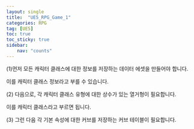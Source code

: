 ```yaml
---
layout: single
title:  "UE5_RPG_Game_1"
categories: RPG
tag: [UE5]
toc: true
toc_sticky: true
sidebar:
    nav: "counts"
---
```


(1)먼저 모든 캐릭터 클래스에 대한 정보를 저장하는 데이터 에셋을 만들어야 합니다.

이를 캐릭터 클래스 정보라고 부를 수 있습니다.

(2) 다음으로, 각 캐릭터 클래스 유형에 대한 상수가 있는 열거형이 필요합니다.

이를 캐릭터 클래스라고 부르면 됩니다.

(3) 그런 다음 각 기본 속성에 대한 커브를 저장하는 커브 테이블이 필요합니다.

